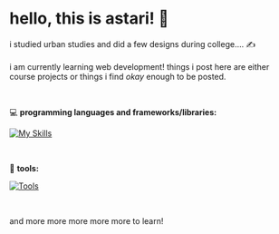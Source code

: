 # hello, this is astari! 👋



i studied urban studies and did a few designs during college.... ✍️
<br/>
<br/>
i am currently learning web development! things i post here are either course projects or things i find *okay* enough to be posted.

<br/>

💻  **programming languages and frameworks/libraries:**

[![My Skills](https://skillicons.dev/icons?i=js,ts,html,css,react,tailwind,nextjs,redux&theme=light)](https://skillicons.dev)

<br/>

💾  **tools:**

[![Tools](https://skillicons.dev/icons?i=vscode,ps,ai,autocad,sketchup&theme=light)](https://skillicons.dev)

<br/>

and more more more more more to learn!
